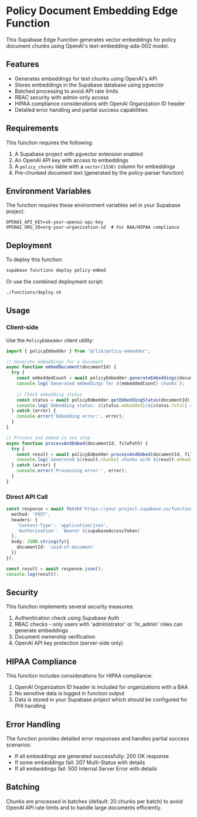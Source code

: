 # Policy Document Embedding Edge Function

This Supabase Edge Function generates vector embeddings for policy document chunks using OpenAI's text-embedding-ada-002 model.

## Features

- Generates embeddings for text chunks using OpenAI's API
- Stores embeddings in the Supabase database using pgvector
- Batched processing to avoid API rate limits
- RBAC security with admin-only access
- HIPAA compliance considerations with OpenAI Organization ID header
- Detailed error handling and partial success capabilities

## Requirements

This function requires the following:

1. A Supabase project with pgvector extension enabled
2. An OpenAI API key with access to embeddings
3. A `policy_chunks` table with a `vector(1536)` column for embeddings
4. Pre-chunked document text (generated by the policy-parser function)

## Environment Variables

The function requires these environment variables set in your Supabase project:

```
OPENAI_API_KEY=sk-your-openai-api-key
OPENAI_ORG_ID=org-your-organization-id  # For BAA/HIPAA compliance
```

## Deployment

To deploy this function:

```bash
supabase functions deploy policy-embed
```

Or use the combined deployment script:

```bash
./functions/deploy.sh
```

## Usage

### Client-side

Use the `PolicyEmbedder` client utility:

```typescript
import { policyEmbedder } from '@/lib/policy-embedder';

// Generate embeddings for a document
async function embedDocument(documentId) {
  try {
    const embeddedCount = await policyEmbedder.generateEmbeddings(documentId);
    console.log(`Generated embeddings for ${embeddedCount} chunks`);
    
    // Check embedding status
    const status = await policyEmbedder.getEmbeddingStatus(documentId);
    console.log(`Embedding status: ${status.embedded}/${status.total} complete`);
  } catch (error) {
    console.error('Embedding error:', error);
  }
}

// Process and embed in one step
async function processAndEmbed(documentId, filePath) {
  try {
    const result = await policyEmbedder.processAndEmbed(documentId, filePath);
    console.log(`Generated ${result.chunks} chunks with ${result.embeddings} embeddings`);
  } catch (error) {
    console.error('Processing error:', error);
  }
}
```

### Direct API Call

```typescript
const response = await fetch('https://your-project.supabase.co/functions/v1/policy-embed', {
  method: 'POST',
  headers: {
    'Content-Type': 'application/json',
    'Authorization': `Bearer ${supabaseAccessToken}`
  },
  body: JSON.stringify({
    documentId: 'uuid-of-document'
  })
});

const result = await response.json();
console.log(result);
```

## Security

This function implements several security measures:

1. Authentication check using Supabase Auth
2. RBAC checks - only users with 'administrator' or 'hr_admin' roles can generate embeddings
3. Document ownership verification
4. OpenAI API key protection (server-side only)

## HIPAA Compliance

This function includes considerations for HIPAA compliance:

1. OpenAI Organization ID header is included for organizations with a BAA
2. No sensitive data is logged in function output
3. Data is stored in your Supabase project which should be configured for PHI handling

## Error Handling

The function provides detailed error responses and handles partial success scenarios:

- If all embeddings are generated successfully: 200 OK response
- If some embeddings fail: 207 Multi-Status with details
- If all embeddings fail: 500 Internal Server Error with details

## Batching

Chunks are processed in batches (default: 20 chunks per batch) to avoid OpenAI API rate limits and to handle large documents efficiently. 